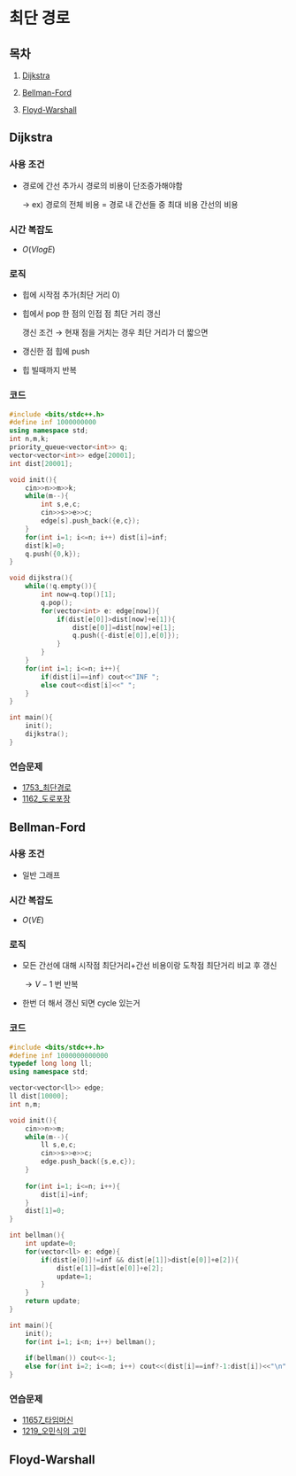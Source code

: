 # 최단 경로
## 목차
1. [Dijkstra](#Dijkstra)

2. [Bellman-Ford](#Bellman-Ford)

3. [Floyd-Warshall](#Floyd-Warshall)

## Dijkstra

### 사용 조건

- 경로에 간선 추가시 경로의 비용이 단조증가해야함

  $\to$ ex) 경로의 전체 비용 = 경로 내 간선들 중 최대 비용 간선의 비용

### 시간 복잡도

- $O(VlogE)$
  
### 로직

- 힙에 시작점 추가(최단 거리 0)
- 힙에서 pop 한 점의 인접 점 최단 거리 갱신
  
  갱신 조건 $\to$ 현재 점을 거치는 경우 최단 거리가 더 짧으면

- 갱신한 점 힙에 push
- 힙 빌때까지 반복

### 코드

```cpp
#include <bits/stdc++.h>
#define inf 1000000000
using namespace std;
int n,m,k;
priority_queue<vector<int>> q;
vector<vector<int>> edge[20001];
int dist[20001];

void init(){
	cin>>n>>m>>k;
	while(m--){
		int s,e,c;
		cin>>s>>e>>c;
		edge[s].push_back({e,c});
	}
	for(int i=1; i<=n; i++) dist[i]=inf;
	dist[k]=0;
	q.push({0,k});
}

void dijkstra(){
	while(!q.empty()){
		int now=q.top()[1];
		q.pop();
		for(vector<int> e: edge[now]){
			if(dist[e[0]]>dist[now]+e[1]){
				dist[e[0]]=dist[now]+e[1];
				q.push({-dist[e[0]],e[0]});
			}
		}
	}
	for(int i=1; i<=n; i++){
		if(dist[i]==inf) cout<<"INF ";
		else cout<<dist[i]<<" ";
	}
}

int main(){
	init();
	dijkstra();
}
```

### 연습문제

- [1753_최단경로](https://github.com/iacobuschoi/ps/blob/main/1753_%EC%B5%9C%EB%8B%A8%EA%B2%BD%EB%A1%9C.md)
- [1162_도로포장](https://github.com/iacobuschoi/ps/blob/main/1162_%EB%8F%84%EB%A1%9C%ED%8F%AC%EC%9E%A5.md)

## Bellman-Ford

### 사용 조건

- 일반 그래프

### 시간 복잡도

- $O(VE)$

### 로직

- 모든 간선에 대해 시작점 최단거리+간선 비용이랑 도착점 최단거리 비교 후 갱신

  $\to V-1$ 번 반복
- 한번 더 해서 갱신 되면 cycle 있는거

### 코드

```cpp
#include <bits/stdc++.h>
#define inf 1000000000000
typedef long long ll;
using namespace std;

vector<vector<ll>> edge;
ll dist[10000];
int n,m;

void init(){
	cin>>n>>m;
	while(m--){
		ll s,e,c;
		cin>>s>>e>>c;
		edge.push_back({s,e,c});
	}
	
	for(int i=1; i<=n; i++){
		dist[i]=inf;
	}
	dist[1]=0;
}

int bellman(){
	int update=0;
	for(vector<ll> e: edge){
		if(dist[e[0]]!=inf && dist[e[1]]>dist[e[0]]+e[2]){
			dist[e[1]]=dist[e[0]]+e[2];
			update=1;
		}
	}
	return update;
}

int main(){
	init();
	for(int i=1; i<n; i++) bellman();
	
	if(bellman()) cout<<-1;
	else for(int i=2; i<=n; i++) cout<<(dist[i]==inf?-1:dist[i])<<"\n";
}
```

### 연습문제
- [11657_타임머신](https://www.acmicpc.net/problem/11657)
- [1219_오민식의 고민](https://www.acmicpc.net/problem/1219)

## Floyd-Warshall
